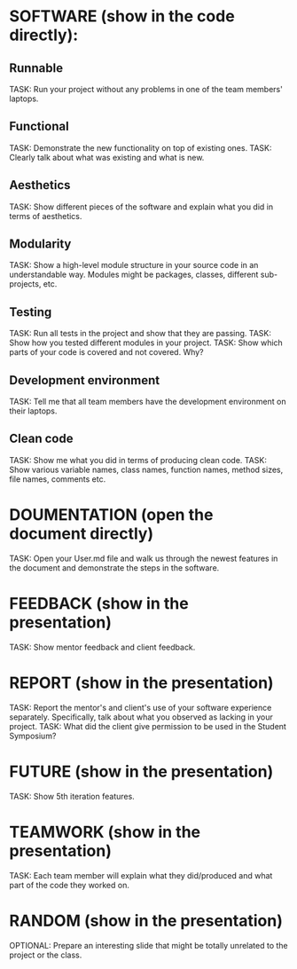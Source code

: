 # SOFTWARE (show in the code directly):
  ## Runnable
  TASK: Run your project without any problems in one of the team members' laptops.
  ## Functional
  TASK: Demonstrate the new functionality on top of existing ones.
  TASK: Clearly talk about what was existing and what is new.
  ## Aesthetics
  TASK: Show different pieces of the software and explain what you did in terms of aesthetics.
  ## Modularity
  TASK: Show a high-level module structure in your source code in an understandable way.
  Modules might be packages, classes, different sub-projects, etc.
  ## Testing
  TASK: Run all tests in the project and show that they are passing.
  TASK: Show how you tested different modules in your project.
  TASK: Show which parts of your code is covered and not covered. Why?
  ## Development environment
  TASK: Tell me that all team members have the development environment on their laptops.
  ## Clean code
  TASK: Show me what you did in terms of producing clean code.
  TASK: Show various variable names, class names, function names, method sizes, file names, comments etc.
# DOUMENTATION (open the document directly)
TASK: Open your User.md file and walk us through the newest features in the document and demonstrate the steps in the software.
# FEEDBACK (show in the presentation)
TASK: Show mentor feedback and client feedback.
# REPORT (show in the presentation)
TASK: Report the mentor's and client's use of your software experience separately. Specifically, talk about what you observed as lacking in your project.
TASK: What did the client give permission to be used in the Student Symposium?
# FUTURE (show in the presentation)
TASK: Show 5th iteration features.
# TEAMWORK (show in the presentation)
TASK: Each team member will explain what they did/produced and what part of the code they worked on.
# RANDOM (show in the presentation)
OPTIONAL: Prepare an interesting slide that might be totally unrelated to the project or the class.
